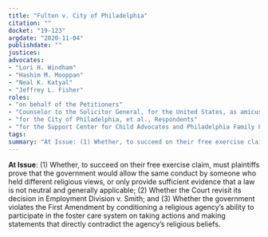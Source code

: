 ```yaml
---
title: "Fulton v. City of Philadelphia"
citation: ""
docket: "19-123"
argdate: "2020-11-04"
publishdate: ""
justices:
advocates:
- "Lori H. Windham"
- "Hashim M. Mooppan"
- "Neal K. Katyal"
- "Jeffrey L. Fisher"
roles:
- "on behalf of the Petitioners"
- "Counselor to the Solicitor General, for the United States, as amicus curiae, supporting the Petitioners"
- "for the City of Philadelphia, et al., Respondents"
- "for the Support Center for Child Advocates and Philadelphia Family Pride Respondents"
tags:
summary: "At Issue: (1) Whether, to succeed on their free exercise claim, must plaintiffs prove that the government would allow the same conduct by someone who held different religious views, or only provide sufficient evidence that a law is not neutral and generally applicable; (2) Whether the Court revisit its decision in Employment Division v. Smith; and (3) Whether the government violates the First Amendment by conditioning a religious agency’s ability to participate in the foster care system on taking actions and making statements that directly contradict the agency’s religious beliefs."
---
```

**At Issue**: (1) Whether, to succeed on their free exercise claim, must plaintiffs prove that the government would allow the same conduct by someone who held different religious views, or only provide sufficient evidence that a law is not neutral and generally applicable; (2) Whether the Court revisit its decision in Employment Division v. Smith; and (3) Whether the government violates the First Amendment by conditioning a religious agency’s ability to participate in the foster care system on taking actions and making statements that directly contradict the agency’s religious beliefs.